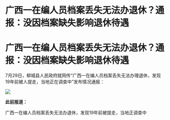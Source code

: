 # 广西一在编人员档案丢失无法办退休？通报：没因档案缺失影响退休待遇

# 广西一在编人员档案丢失无法办退休？通报：没因档案缺失影响退休待遇

7月29日，柳城县人民政府就网传“广西一在编人员档案丢失无法办理退休，发现19年前被人提走，当地正在调查中”发布情况通报：

![](https://inews.gtimg.com/om_bt/OfC8iXIn1cFp96a0E1QzvIZQkNksG3xNsrAf2AghKeegwAA/1000)

**此前报道：**

广西一在编人员档案丢失无法办退休，发现19年前被提走，当地正调查中

